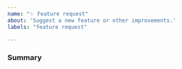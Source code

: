 ```yaml
---
name: "✨ Feature request"
about: 'Suggest a new feature or other improvements.'
labels: "feature request"

---
```


### Summary

<!--
Describe in detail what you propose, show (preferable) code examples and also signal if you're willing to work on it!
-->
